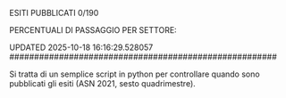 ESITI PUBBLICATI 0/190 

PERCENTUALI DI PASSAGGIO PER SETTORE:

UPDATED 2025-10-18 16:16:29.528057
###################################################### 

Si tratta di un semplice script in python per controllare quando sono pubblicati gli esiti (ASN 2021, sesto quadrimestre).

